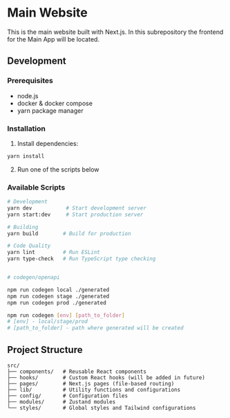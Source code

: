 # Main Website

This is the main website built with Next.js. In this subrepository the frontend for the Main App will be located.

## Development

### Prerequisites

- node.js
- docker & docker compose
- yarn package manager

### Installation

1. Install dependencies:
```bash
yarn install
```

2. Run one of the scripts below

### Available Scripts

```bash
# Development
yarn dev           # Start development server
yarn start:dev     # Start production server

# Building
yarn build        # Build for production

# Code Quality
yarn lint         # Run ESLint
yarn type-check   # Run TypeScript type checking


# codegen/openapi

npm run codegen local ./generated       
npm run codegen stage ./generated       
npm run codegen prod ./generated       

npm run codegen [env] [path_to_folder]
# [env] - local/stage/prod 
# [path_to_folder] - path where generated will be created

```

## Project Structure

```
src/
├── components/   # Reusable React components
├── hooks/        # Custom React hooks (will be added in future)
├── pages/        # Next.js pages (file-based routing)
├── lib/          # Utility functions and configurations
├── config/       # Configuration files
├── modules/      # Zustand modules
└── styles/       # Global styles and Tailwind configurations
```
